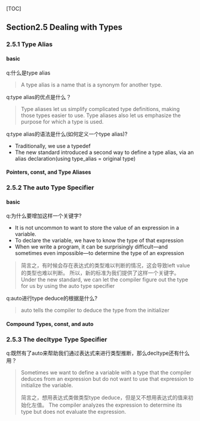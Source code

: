 [TOC]
## Section2.5 Dealing with Types

### 2.5.1 Type Alias

#### basic

q:什么是type alias
>A type alias is a name that is a synonym for another type.

q:type alias的优点是什么？
>Type aliases let us simplify complicated type definitions, making those types easier to use. Type aliases also let us emphasize the purpose for which a type is used.

q:type alias的语法是什么(如何定义一个type alias)?
- Traditionally, we use a typedef
- The new standard introduced a second way to define a type alias, via an alias declaration(using type_alias = original type)

#### Pointers, const, and Type Aliases

### 2.5.2 The auto Type Specifier

#### basic

q:为什么要增加这样一个关键字?
- It is not uncommon to want to store the value of an expression in a variable.
- To declare the variable, we have to know the type of that expression
- When we write a program, it can be surprisingly difficult—and sometimes even impossible—to determine the type of an expression
>简言之，有时候会存在表达式的类型难以判断的情况，这会导致left value的类型也难以判断。
所以，新的标准为我们提供了这样一个关键字。
Under the new standard, we can let the compiler figure out the type for us by using the auto type specifier

q:auto进行type deduce的根据是什么?
>auto tells the compiler to deduce the type from the initializer

#### Compound Types, const, and auto

### 2.5.3 The decltype Type Specifier

q:既然有了auto来帮助我们通过表达式来进行类型推断，那么decltype还有什么用？
>Sometimes we want to define a variable with a type that the compiler deduces from an expression but do not want to use that expression to initialize the variable.
>
>简言之，想用表达式类做类型type deduce，但是又不想用表达式的值来初始化左值。
>The compiler analyzes the expression to determine its type but does not evaluate the expression.